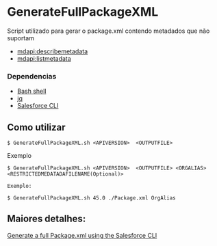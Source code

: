 # GenerateFullPackageXML

Script utilizado para gerar o package.xml contendo metadados que não suportam 

* [mdapi:describemetadata](https://developer.salesforce.com/docs/atlas.en-us.sfdx_cli_reference.meta/sfdx_cli_reference/cli_reference_force_mdapi.htm)
* [mdapi:listmetadata](https://developer.salesforce.com/docs/atlas.en-us.sfdx_cli_reference.meta/sfdx_cli_reference/cli_reference_force_mdapi.htm)



### Dependencias

* [Bash shell](https://fr.wikipedia.org/wiki/Bourne-Again_shell)
* [jq](https://stedolan.github.io/jq/)
* [Salesforce CLI](https://developer.salesforce.com/tools/sfdxcli) 


## Como utilizar

    $ GenerateFullPackageXML.sh <APIVERSION>  <OUTPUTFILE>
  
  
 Exemplo
 
    $ GenerateFullPackageXML.sh <APIVERSION>  <OUTPUTFILE> <ORGALIAS> <RESTRICTEDMEDATADAFILENAME(Optional)>
    
    Exemplo: 
    
    $ GenerateFullPackageXML.sh 45.0 ./Package.xml OrgAlias
   

## Maiores detalhes:  

[Generate a full Package.xml using the Salesforce CLI](https://medium.com/@medben/generate-a-full-package-xml-using-the-salesforce-cli-9e2b4e404569)

